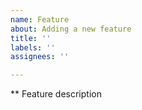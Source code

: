 ```yaml
---
name: Feature
about: Adding a new feature
title: ''
labels: ''
assignees: ''

---
```


** Feature description
